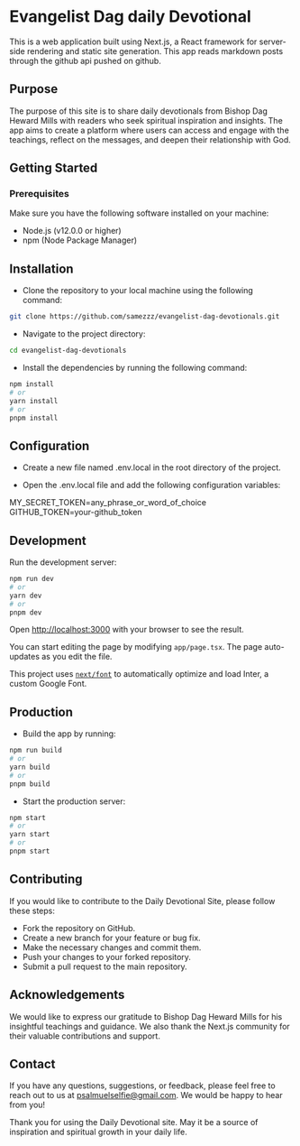 # Evangelist Dag daily Devotional

This is a web application built using Next.js, a React framework for server-side rendering and static site generation. This app reads markdown posts through the github api pushed on github.

## Purpose

The purpose of this site is to share daily devotionals from Bishop Dag Heward Mills with readers who seek spiritual inspiration and insights. The app aims to create a platform where users can access and engage with the teachings, reflect on the messages, and deepen their relationship with God.

## Getting Started

### Prerequisites

Make sure you have the following software installed on your machine:

- Node.js (v12.0.0 or higher)
- npm (Node Package Manager)

## Installation

- Clone the repository to your local machine using the following command:

```bash
git clone https://github.com/samezzz/evangelist-dag-devotionals.git
```

- Navigate to the project directory:

```bash
cd evangelist-dag-devotionals
```

- Install the dependencies by running the following command:

```bash
npm install
# or
yarn install
# or
pnpm install
```

## Configuration

- Create a new file named .env.local in the root directory of the project.

- Open the .env.local file and add the following configuration variables:

MY_SECRET_TOKEN=any_phrase_or_word_of_choice  
GITHUB_TOKEN=your-github_token

## Development

Run the development server:

```bash
npm run dev
# or
yarn dev
# or
pnpm dev
```

Open [http://localhost:3000](http://localhost:3000) with your browser to see the result.

You can start editing the page by modifying `app/page.tsx`. The page auto-updates as you edit the file.

This project uses [`next/font`](https://nextjs.org/docs/basic-features/font-optimization) to automatically optimize and load Inter, a custom Google Font.

## Production

- Build the app by running:

```bash
npm run build
# or
yarn build
# or
pnpm build
```

- Start the production server:

```bash
npm start
# or
yarn start
# or
pnpm start
```

## Contributing

If you would like to contribute to the Daily Devotional Site, please follow these steps:

- Fork the repository on GitHub.
- Create a new branch for your feature or bug fix.
- Make the necessary changes and commit them.
- Push your changes to your forked repository.
- Submit a pull request to the main repository.

## Acknowledgements

We would like to express our gratitude to Bishop Dag Heward Mills for his insightful teachings and guidance. We also thank the Next.js community for their valuable contributions and support.

## Contact

If you have any questions, suggestions, or feedback, please feel free to reach out to us at <psalmuelselfie@gmail.com>. We would be happy to hear from you!

Thank you for using the Daily Devotional site. May it be a source of inspiration and spiritual growth in your daily life.
